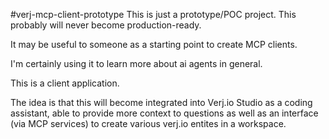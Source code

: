 #verj-mcp-client-prototype
This is just a prototype/POC project. This probably will never become production-ready.

It may be useful to someone as a starting point to create MCP clients. 

I'm certainly using it to learn more about ai agents in general.

This is a client application.

The idea is that this will become integrated into Verj.io Studio as a coding assistant, 
able to provide more context to questions as well as an interface (via MCP services) to create various verj.io entites in a workspace.
